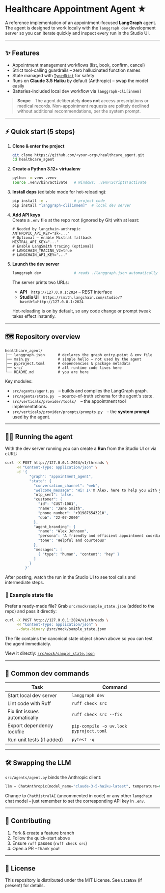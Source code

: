 # Healthcare Appointment Agent ★

A reference implementation of an appointment-focused **LangGraph** agent. The agent is designed to work locally with the `langgraph dev` development server so you can iterate quickly and inspect every run in the Studio UI.

---

## ✨ Features

* Appointment management workflows (list, book, confirm, cancel)
* Strict tool-calling guardrails – zero hallucinated function names
* State managed with [`TypedDict`](https://docs.python.org/3/library/typing.html#typing.TypedDict) for safety
* Runs on **Claude 3.5 Haiku** by default (Anthropic) – swap the model easily
* Batteries-included local dev workflow via `langgraph-cli[inmem]`

> **Scope** The agent deliberately **does not** access prescriptions or medical records. Non-appointment requests are politely declined without additional recommendations, per the system prompt.

---

## ⚡ Quick start (5 steps)

1. **Clone & enter the project**  
   ```bash
   git clone https://github.com/<your-org>/healthcare_agent.git
   cd healthcare_agent
   ```
2. **Create a Python 3.12+ virtualenv**  
   ```bash
   python -m venv .venv
   source .venv/bin/activate   # Windows: .venv\Scripts\activate
   ```
3. **Install deps** (editable mode for hot-reloading):  
   ```bash
   pip install -e .            # project code
   pip install "langgraph-cli[inmem]"  # local dev server
   ```
4. **Add API keys**  
   Create a `.env` file at the repo root (ignored by Git) with at least:
   ```dotenv
   # Needed by langchain-anthropic
   ANTHROPIC_API_KEY="sk-..."
   # Optional – enable Mistral fallback
   MISTRAL_API_KEY="..."
   # Enable LangSmith tracing (optional)
   # LANGCHAIN_TRACING_V2=true
   # LANGCHAIN_API_KEY="..."
   ```
5. **Launch the dev server**  
   ```bash
   langgraph dev               # reads ./langgraph.json automatically
   ```
   The server prints two URLs:
   * **API** `http://127.0.0.1:2024` – REST interface
   * **Studio UI** `https://smith.langchain.com/studio/?baseUrl=http://127.0.0.1:2024`

   Hot-reloading is on by default, so any code change or prompt tweak takes effect instantly.

---

## 🗺️ Repository overview

```
healthcare_agent/
│── langgraph.json      # declares the graph entry-point & env file
│── main.py             # simple hello – not used by the agent
│── pyproject.toml      # dependencies & package metadata
│── src/                # all runtime code lives here
└── README.md           # you are here
```

Key modules:
* `src/agents/agent.py` – builds and compiles the LangGraph graph.
* `src/agents/state.py` – source-of-truth schema for the agent's state.
* `src/verticals/provider/tools/` – the appointment tool implementations.
* `src/verticals/provider/prompts/prompts.py` – the **system prompt** used by the agent.

---

## 🏃‍♂️ Running the agent

With the dev server running you can create a **Run** from the Studio UI or via cURL:

```bash
curl -X POST http://127.0.0.1:2024/v1/threads \
     -H "Content-Type: application/json" \
     -d '{
           "graph": "appointment_agent",
           "state": {
             "conversation_channel": "web",
             "welcome_message": "Hi! I\'m Alex, here to help you with your appointments. How can I assist you today?",
             "otp_sent": false,
             "customer": {
               "id": "CUST-1001",
               "name": "Jane Smith",
               "phone_number": "+919876543210",
               "dob": "22-07-2000"
             },
             "agent_branding": {
               "name": "Alex Johnson",
               "persona": "A friendly and efficient appointment coordinator who helps customers book, confirm, reschedule, or cancel their appointments with ease. Always clear, helpful, and focused on customer convenience.",
               "tone": "Helpful and courteous"
             },
             "messages": [
               { "type": "human", "content": "hey" }
             ]
           }
         }'
```

After posting, watch the run in the Studio UI to see tool calls and intermediate steps.

### 📄 Example state file

Prefer a ready-made file? Grab `src/mock/sample_state.json` (added to the repo) and pass it directly:

```bash
curl -X POST http://127.0.0.1:2024/v1/threads \
     -H "Content-Type: application/json" \
     --data-binary @src/mock/sample_state.json
```

The file contains the canonical state object shown above so you can test the agent immediately.

View it directly: [`src/mock/sample_state.json`](src/mock/sample_state.json)

---

## 🔄 Common dev commands

| Task                            | Command                                    |
|---------------------------------|--------------------------------------------|
| Start local dev server          | `langgraph dev`                            |
| Lint code with Ruff             | `ruff check src`                           |
| Fix lint issues automatically   | `ruff check src --fix`                     |
| Export dependency lockfile      | `pip-compile -o uv.lock pyproject.toml`    |
| Run unit tests (if added)       | `pytest -q`                                |

---

## 🛠️ Swapping the LLM

`src/agents/agent.py` binds the Anthropic client:

```python
llm = ChatAnthropic(model_name="claude-3-5-haiku-latest", temperature=0.0)
```

Change to `ChatMistralAI` (uncommented in code) or any other `langchain` chat model – just remember to set the corresponding API key in `.env`.

---

## 🤝 Contributing

1. Fork & create a feature branch
2. Follow the quick-start above
3. Ensure `ruff` passes (`ruff check src`)
4. Open a PR – thank you!

---

## 📜 License

This repository is distributed under the MIT License. See `LICENSE` (if present) for details.
